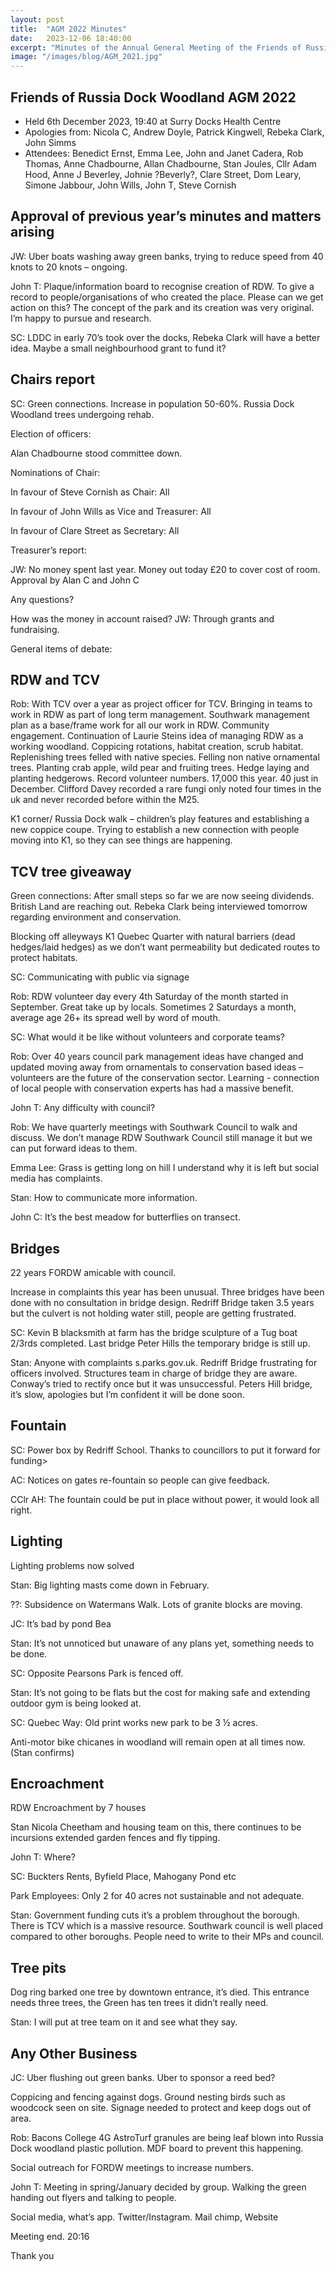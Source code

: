 ```yaml
---
layout: post
title:  "AGM 2022 Minutes"
date:   2023-12-06 18:40:00
excerpt: "Minutes of the Annual General Meeting of the Friends of Russia Dock Woodland held on the 26th May 2022 at Surrey Docks Health Centre."
image: "/images/blog/AGM_2021.jpg"
---
```


## Friends of Russia Dock Woodland AGM 2022

- Held 6th December 2023, 19:40 at Surry Docks Health Centre
- Apologies from: Nicola C, Andrew Doyle, Patrick Kingwell, Rebeka Clark, John Simms
- Attendees: Benedict Ernst, Emma Lee, John and Janet Cadera, Rob Thomas, Anne Chadbourne, Allan Chadbourne, Stan Joules, Cllr Adam Hood, Anne J Beverley, Johnie ?Beverly?, Clare Street, Dom Leary, Simone Jabbour, John Wills, John T, Steve Cornish

## Approval of previous year’s minutes and matters arising

JW: Uber boats washing away green banks, trying to reduce speed from 40 knots to 20 knots – ongoing.

John T: Plaque/information board to recognise creation of RDW. To give a record to people/organisations of who created the place. Please can we get action on this? The concept of the park and its creation was very original. I’m happy to pursue and research. 

SC: LDDC in early 70’s took over the docks, Rebeka Clark will have a better idea. Maybe a small neighbourhood grant to fund it?

## Chairs report

SC: Green connections. Increase in population 50-60%. Russia Dock Woodland trees undergoing rehab.

Election of officers:

Alan Chadbourne stood committee down. 

Nominations of Chair:

In favour of Steve Cornish as Chair: All

In favour of John Wills as Vice and Treasurer: All

In favour of Clare Street as Secretary: All

Treasurer’s report:

JW: No money spent last year. Money out today £20 to cover cost of room. Approval by Alan C and John C

Any questions? 

How was the money in account raised? JW: Through grants and fundraising.

General items of debate:

## RDW and TCV

Rob: With TCV over a year as project officer for TCV. Bringing in teams to work in RDW as part of long term management. Southwark management plan as a base/frame work for all our work in RDW. Community engagement. Continuation of Laurie Steins idea of managing RDW as a working woodland. Coppicing rotations, habitat creation, scrub habitat. Replenishing trees felled with native species. Felling non native ornamental trees. Planting crab apple, wild pear and fruiting trees.  Hedge laying and planting hedgerows. Record volunteer numbers. 17,000 this year. 40 just in December. Clifford Davey recorded a rare fungi only noted four times in the uk and never recorded before within the M25.

K1 corner/ Russia Dock walk – children’s play features and establishing a new coppice coupe. Trying to establish a new connection with people moving into K1, so they can see things are happening.

## TCV tree giveaway

Green connections: After small steps so far we are now seeing dividends. British Land are reaching out. Rebeka Clark being interviewed tomorrow regarding environment and conservation.

Blocking off alleyways K1 Quebec Quarter with natural barriers (dead hedges/laid hedges) as we don’t want permeability but dedicated routes to protect habitats.

SC: Communicating with public via signage

Rob: RDW volunteer day every 4th Saturday of the month started in September. Great take up by locals. Sometimes 2 Saturdays a month, average age 26+ its spread well by word of mouth.

SC: What would it be like without volunteers and corporate teams?

Rob: Over 40 years council park management ideas have changed and updated moving away from ornamentals to conservation based ideas – volunteers are the future of the conservation sector. Learning - connection of local people with conservation experts has had a massive benefit.

John T: Any difficulty with council?

Rob: We have quarterly meetings with Southwark Council to walk and discuss. We don’t manage RDW Southwark Council still manage it but we can put forward ideas to them.

Emma Lee: Grass is getting long on hill I understand why it is left but social media has complaints.

Stan: How to communicate more information.

John C: It’s the best meadow for butterflies on transect.

## Bridges

22 years FORDW amicable with council.

Increase in complaints this year has been unusual. Three bridges have been done with no consultation in bridge design. Redriff Bridge taken 3.5 years but the culvert is not holding water still, people are getting frustrated.

SC: Kevin B blacksmith at farm has the bridge sculpture of a Tug boat 2/3rds completed. Last bridge Peter Hills the temporary bridge is still up.

Stan: Anyone with complaints s.parks.gov.uk. Redriff Bridge frustrating for officers involved. Structures team in charge of bridge they are aware. Conway’s tried to rectify once but it was unsuccessful. Peters Hill bridge, it’s slow, apologies but I’m confident it will be done soon. 

## Fountain

SC: Power box by Redriff School. Thanks to councillors to put it forward for funding>

AC: Notices on gates re-fountain so people can give feedback.

CClr AH: The fountain could be put in place without power, it would look all right.

## Lighting

Lighting problems now solved

Stan: Big lighting masts come down in February.

??: Subsidence on Watermans Walk. Lots of granite blocks are moving.

JC: It’s bad by pond Bea

Stan: It’s not unnoticed but unaware of any plans yet, something needs to be done.

SC: Opposite Pearsons Park is fenced off.

Stan: It’s not going to be flats but the cost for making safe and extending outdoor gym is being looked at.  

SC: Quebec Way: Old print works new park to be 3 ½ acres.

Anti-motor bike chicanes in woodland will remain open at all times now. (Stan confirms)

## Encroachment 

RDW Encroachment by 7 houses 

Stan Nicola Cheetham and housing team on this, there continues to be incursions extended garden fences and fly tipping.

John T: Where?

SC: Buckters Rents, Byfield Place, Mahogany Pond etc

Park Employees: Only 2 for 40 acres not sustainable and not adequate.

Stan: Government funding cuts it’s a problem throughout the borough. There is TCV which is a massive resource. Southwark council is well placed compared to 
other boroughs. People need to write to their MPs and council.

## Tree pits

Dog ring barked one tree by downtown entrance, it’s died. This entrance needs three trees, the Green has ten trees it didn’t really need.

Stan: I will put at tree team on it and see what they say.

## Any Other Business

JC: Uber flushing out green banks. Uber to sponsor a reed bed? 

Coppicing and fencing against dogs. Ground nesting birds such as woodcock seen on site. Signage needed to protect and keep dogs out of area. 

Rob: Bacons College 4G AstroTurf granules are being leaf blown into Russia Dock woodland plastic pollution. MDF board to prevent this happening.

Social outreach for FORDW meetings to increase numbers. 

John T: Meeting in spring/January decided by group. Walking the green handing out flyers and talking to people.

Social media, what’s app. Twitter/Instagram. Mail chimp, Website 

Meeting end. 20:16 

Thank you
 






